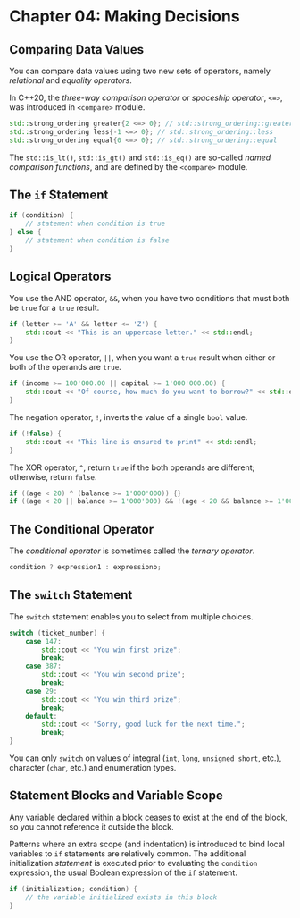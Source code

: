 # Chapter 04: Making Decisions

## Comparing Data Values

You can compare data values using two new sets of operators, namely _relational_
and _equality operators_.

In C++20, the _three-way comparison operator_ or _spaceship operator_, `<=>`,
was introduced in `<compare>` module.

```cpp
std::strong_ordering greater{2 <=> 0}; // std::strong_ordering::greater
std::strong_ordering less{-1 <=> 0}; // std::strong_ordering::less
std::strong_ordering equal{0 <=> 0}; // std::strong_ordering::equal
```

The `std::is_lt()`, `std::is_gt()` and `std::is_eq()` are so-called _named
comparison functions_, and are defined by the `<compare>` module.

## The `if` Statement

```cpp
if (condition) {
    // statement when condition is true
} else {
    // statement when condition is false
}
```

## Logical Operators

You use the AND operator, `&&`, when you have two conditions that must both be
`true` for a `true` result.

```cpp
if (letter >= 'A' && letter <= 'Z') {
    std::cout << "This is an uppercase letter." << std::endl;
}
```

You use the OR operator, `||`, when you want a `true` result when either or both
of the operands are `true`.

```cpp
if (income >= 100'000.00 || capital >= 1'000'000.00) {
    std::cout << "Of course, how much do you want to borrow?" << std::endl;
}
```

The negation operator, `!`, inverts the value of a single `bool` value.

```cpp
if (!false) {
    std::cout << "This line is ensured to print" << std::endl;
}
```

The XOR operator, `^`, return `true` if the both operands are different;
otherwise, return `false`.

```cpp
if ((age < 20) ^ (balance >= 1'000'000)) {}
if ((age < 20 || balance >= 1'000'000) && !(age < 20 && balance >= 1'000'000)) {}
```

## The Conditional Operator

The _conditional operator_ is sometimes called the _ternary operator_.

```cpp
condition ? expression1 : expressionb;
```

## The `switch` Statement

The `switch` statement enables you to select from multiple choices.

```cpp
switch (ticket_number) {
    case 147:
        std::cout << "You win first prize";
        break;
    case 387:
        std::cout << "You win second prize";
        break;
    case 29:
        std::cout << "You win third prize";
        break;
    default:
        std::cout << "Sorry, good luck for the next time.";
        break;
}
```

You can only `switch` on values of integral (`int`, `long`, `unsigned short`,
etc.), character (`char`, etc.) and enumeration types.

## Statement Blocks and Variable Scope

Any variable declared within a block ceases to exist at the end of the block, so
you cannot reference it outside the block.

Patterns where an extra scope (and indentation) is introduced to bind local
variables to `if` statements are relatively common. The additional
initialization _statement_ is executed prior to evaluating the `condition`
expression, the usual Boolean expression of the `if` statement.

```cpp
if (initialization; condition) {
    // the variable initialized exists in this block
}
```
